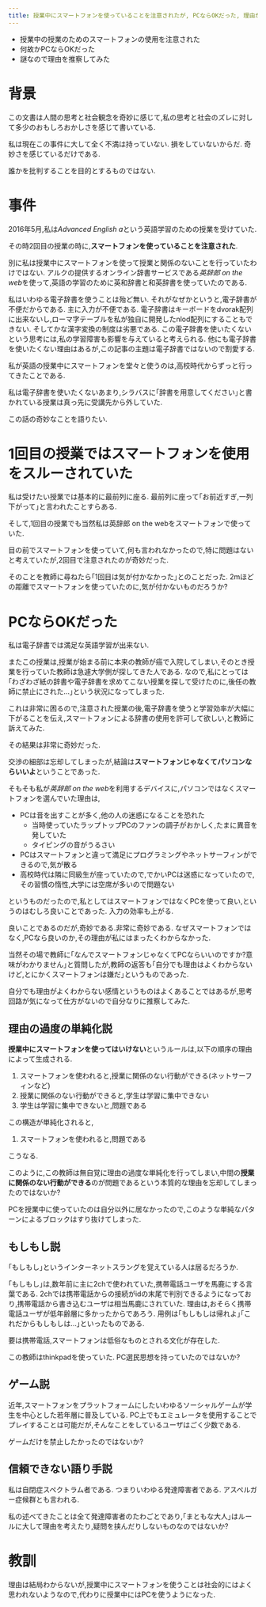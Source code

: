 ```yaml
---
title: 授業中にスマートフォンを使っていることを注意されたが, PCならOKだった, 理由が謎だったので, 何故なのか理由を推察してみた
---
```


* 授業中の授業のためのスマートフォンの使用を注意された
* 何故かPCならOKだった
* 謎なので理由を推察してみた

# 背景

この文書は人間の思考と社会観念を奇妙に感じて,私の思考と社会のズレに対して多少のおもしろおかしさを感じて書いている.

私は現在この事件に大して全く不満は持っていない.
損をしていないからだ.
奇妙さを感じているだけである.

誰かを批判することを目的とするものではない.

# 事件

2016年5月,私は*Advanced English a*という英語学習のための授業を受けていた.

その時2回目の授業の時に,**スマートフォンを使っていることを注意された**.

別に私は授業中にスマートフォンを使って授業と関係のないことを行っていたわけではない.
アルクの提供するオンライン辞書サービスである*英辞郎 on the web*を使って,英語の学習のために英和辞書と和英辞書を使っていたのである.

私はいわゆる電子辞書を使うことは殆ど無い.
それがなぜかというと,電子辞書が不便だからである.
主に入力が不便である.
電子辞書はキーボードをdvorak配列に出来ないし,ローマ字テーブルを私が独自に開発したnlod配列にすることもできない.
そしてかな漢字変換の制度は劣悪である.
この電子辞書を使いたくないという思考には,私の学習障害も影響を与えていると考えられる.
他にも電子辞書を使いたくない理由はあるが,この記事の主題は電子辞書ではないので割愛する.

私が英語の授業中にスマートフォンを堂々と使うのは,高校時代からずっと行ってきたことである.

私は電子辞書を使いたくないあまり,シラバスに｢辞書を用意してください｣と書かれている授業は真っ先に受講先から外していた.

この話の奇妙なことを語りたい.

# 1回目の授業ではスマートフォンを使用をスルーされていた

私は受けたい授業では基本的に最前列に座る.
最前列に座って｢お前近すぎ,一列下がって｣と言われたことすらある.

そして,1回目の授業でも当然私は英辞郎 on the webをスマートフォンで使っていた.

目の前でスマートフォンを使っていて,何も言われなかったので,特に問題はないと考えていたが,2回目で注意されたのが奇妙だった.

そのことを教師に尋ねたら｢1回目は気が付かなかった｣とのことだった.
2mほどの距離でスマートフォンを使っていたのに,気が付かないものだろうか?

# PCならOKだった

私は電子辞書では満足な英語学習が出来ない.

またこの授業は,授業が始まる前に本来の教師が癌で入院してしまい,そのとき授業を行っていた教師は急遽大学側が探してきた人である.
なので,私にとっては｢わざわざ紙の辞書や電子辞書を求めてこない授業を探して受けたのに,後任の教師に禁止にされた…｣という状況になってしまった.

これは非常に困るので,注意された授業の後,電子辞書を使うと学習効率が大幅に下がることを伝え,スマートフォンによる辞書の使用を許可して欲しい,と教師に訴えてみた.

その結果は非常に奇妙だった.

交渉の細部は忘却してしまったが,結論は**スマートフォンじゃなくてパソコンならいいよ**ということであった.

そもそも私が*英辞郎 on the web*を利用するデバイスに,パソコンではなくスマートフォンを選んでいた理由は,

* PCは音を出すことが多く,他の人の迷惑になることを恐れた
    * 当時使っていたラップトップPCのファンの調子がおかしく,たまに異音を発していた
    * タイピングの音がうるさい
* PCはスマートフォンと違って満足にプログラミングやネットサーフィンができるので,気が散る
* 高校時代は隣に同級生が座っていたので,でかいPCは迷惑になっていたので,その習慣の惰性,大学には空席が多いので問題ない

というものだったので,私としてはスマートフォンではなくPCを使って良い,というのはむしろ良いことであった.
入力の効率も上がる.

良いことであるのだが,奇妙である.非常に奇妙である.
なぜスマートフォンではなく,PCなら良いのか,その理由が私にはまったくわからなかった.

当然その場で教師に｢なんでスマートフォンじゃなくてPCならいいのですか?意味がわかりません｣と質問したが,教師の返答も｢自分でも理由はよくわからないけど,とにかくスマートフォンは嫌だ｣というものであった.

自分でも理由がよくわからない感情というものはよくあることではあるが,思考回路が気になって仕方がないので自分なりに推察してみた.

## 理由の過度の単純化説

**授業中にスマートフォンを使ってはいけない**というルールは,以下の順序の理由によって生成される.

1. スマートフォンを使われると,授業に関係のない行動ができる(ネットサーフィンなど)
1. 授業に関係のない行動ができると,学生は学習に集中できない
1. 学生は学習に集中できないと,問題である

この構造が単純化されると,

1. スマートフォンを使われると,問題である

こうなる.

このように,この教師は無自覚に理由の過度な単純化を行ってしまい,中間の**授業に関係のない行動ができる**のが問題であるという本質的な理由を忘却してしまったのではないか?

PCを授業中に使っていたのは自分以外に居なかったので,このような単純なパターンによるブロックはすり抜けてしまった.

## もしもし説

｢もしもし｣というインターネットスラングを覚えている人は居るだろうか.

｢もしもし｣は,数年前に主に2chで使われていた,携帯電話ユーザを馬鹿にする言葉である.
2chでは携帯電話からの接続がidの末尾で判別できるようになっており,携帯電話から書き込むユーザは相当馬鹿にされていた.
理由は,おそらく携帯電話ユーザが低年齢層に多かったからであろう.
用例は｢もしもしは帰れよ｣｢これだからもしもしは…｣といったものである.

要は携帯電話,スマートフォンは低俗なものとされる文化が存在した.

この教師はthinkpadを使っていた.
PC選民思想を持っていたのではないか?

## ゲーム説

近年,スマートフォンをプラットフォームにしたいわゆるソーシャルゲームが学生を中心とした若年層に普及している.
PC上でもエミュレータを使用することでプレイすることは可能だが,そんなことをしているユーザはごく少数である.

ゲームだけを禁止したかったのではないか?

## 信頼できない語り手説

私は自閉症スペクトラム者である.
つまりいわゆる発達障害者である.
アスペルガー症候群とも言われる.

私の述べてきたことは全て発達障害者のたわごとであり,｢まともな大人｣はルールに大して理由を考えたり,疑問を挟んだりしないものなのではないか?

# 教訓

理由は結局わからないが,授業中にスマートフォンを使うことは社会的にはよく思われないようなので,代わりに授業中にはPCを使うようになった.
